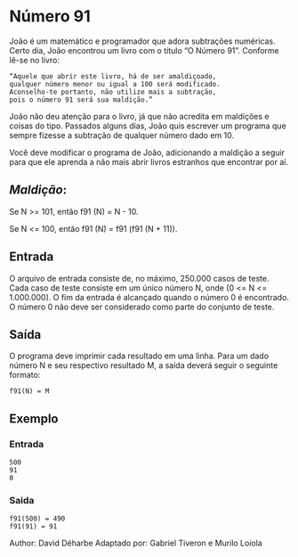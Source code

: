 # Número 91

João é um matemático e programador que adora subtrações numéricas. Certo dia, João encontrou um livro com o título “O Número 91”. Conforme lê-se no livro:

    “Aquele que abrir este livro, há de ser amaldiçoado,
    qualquer número menor ou igual a 100 será modificado.
    Aconselho-te portanto, não utilize mais a subtração,
    pois o número 91 será sua maldição.”

João não deu atenção para o livro, já que não acredita em maldições e coisas do tipo. Passados alguns dias, João quis escrever um programa que sempre fizesse a subtração de qualquer número dado em 10.

Você deve modificar o programa de João, adicionando a maldição a seguir para que ele aprenda a não mais abrir livros estranhos que encontrar por aí.

## _Maldição_:

Se N >= 101, então f91 (N) = N - 10.

Se N <= 100, então f91 (N) = f91 (f91 (N + 11)).

## Entrada

O arquivo de entrada consiste de, no máximo, 250.000 casos de teste. Cada caso de teste consiste em um único número N, onde (0 <= N <= 1.000.000). O fim da entrada é alcançado quando o número 0 é encontrado. O número 0 não deve ser considerado como parte do conjunto de teste.

## Saída

O programa deve imprimir cada resultado em uma linha. Para um dado número N e seu respectivo resultado M, a saída deverá seguir o seguinte formato:

    f91(N) = M

## Exemplo

### Entrada

    500
    91
    0

### Saida

    f91(500) = 490
    f91(91) = 91

Author: David Déharbe Adaptado por: Gabriel Tiveron e Murilo Loiola
